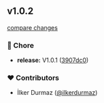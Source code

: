
## v1.0.2

[compare changes](https://github.com/ilkerdurmaz/nuxt-permission-check/compare/v1.0.1...v1.0.2)

### 🏡 Chore

- **release:** V1.0.1 ([3907dc0](https://github.com/ilkerdurmaz/nuxt-permission-check/commit/3907dc0))

### ❤️ Contributors

- İlker Durmaz ([@ilkerdurmaz](http://github.com/ilkerdurmaz))

